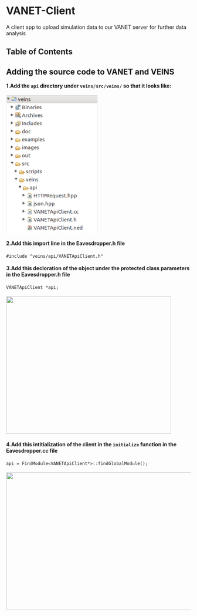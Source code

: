 # VANET-Client
A client app to upload simulation data to our VANET server for further data analysis
## Table of Contents

## Adding the source code to VANET and VEINS
**1.Add the `api` directory under ```veins/src/veins/``` so that it looks like:** <br/><br/>
<img src="./images/apiDirectoryTree.png" width=250 height=375/> <br/><br/>
**2.Add this import line in the Eavesdropper.h file** <br/><br/>
``` #include "veins/api/VANETApiClient.h" ``` <br/><br/>
**3.Add this decloration of the object under the protected class parameters in the Eavesdropper.h file** <br/><br/>
`` VANETApiClient *api; `` <br/><br/>
<img src="./images/eavesdropperhSourceCode.png" width=450 height=375/> <br/><br/>
**4.Add this intitialization of the client in the `initialize` function in the Eavesdropper.cc file** <br/><br/>
`api = FindModule<VANETApiClient*>::findGlobalModule();` <br/><br/>
<img src="./images/clientInitialization.png" width=600 height=375/> <br/><br/>
